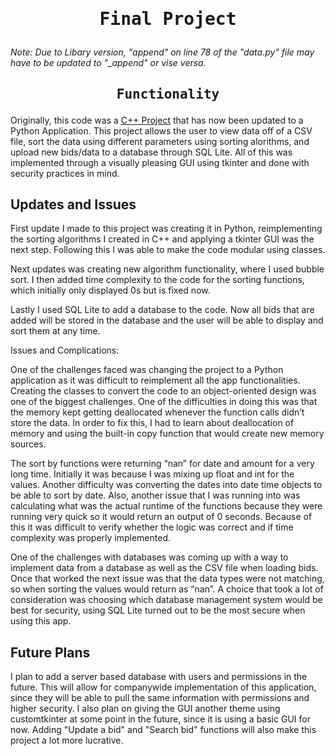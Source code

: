 # <pre align="center">Final Project</pre>

*Note: Due to Libary version, "append" on line 78 of the "data.py" file may have to be updated to "_append" or vise versa.*

## <pre align="center">Functionality</pre>

Originally, this code was a [C++ Project](https://github.com/mlittle7730/mlittle7730.github.io/tree/Vector-Sorting) that has now been updated to a Python Application. This project allows the user to view data off of a CSV file, sort the data using different parameters using sorting alorithms, and upload new bids/data to a database through SQL Lite. All of this was implemented through a visually pleasing GUI using tkinter and done with security practices in mind.

## Updates and Issues

First update I made to this project was creating it in Python, reimplementing the sorting algorithms I created in C++ and applying a tkinter GUI was the next step. Following this I was able to make the code modular using classes.

Next updates was creating new algorithm functionality, where I used bubble sort. I then added time complexity to the code for the sorting functions, which initially only displayed 0s but is fixed now.

Lastly I used SQL Lite to add a database to the code. Now all bids that are added will be stored in the database and the user will be able to display and sort them at any time.

Issues and Complications:

One of the challenges faced was changing the project to a Python application as it was difficult to reimplement all the app functionalities. Creating the classes to convert the code to an object-oriented design was one of the biggest challenges. One of the difficulties in doing this was that the memory kept getting deallocated whenever the function calls didn’t store the data. In order to fix this, I had to learn about deallocation of memory and using the built-in copy function that would create new memory sources.

The sort by functions were returning “nan” for date and amount for a very long time. Initially it was because I was mixing up float and int for the values.  Another difficulty was converting the dates into date time objects to be able to sort by date. Also, another issue that I was running into was calculating what was the actual runtime of the functions because they were running very quick so it would return an output of 0 seconds. Because of this it was difficult to verify whether the logic was correct and if time complexity was properly implemented.

One of the challenges with databases was coming up with a way to implement data from a database as well as the CSV file when loading bids. Once that worked the next issue was that the data types were not matching, so when sorting the values would return as “nan”. A choice that took a lot of consideration was choosing which database management system would be best for security, using SQL Lite turned out to be the most secure when using this app.

## Future Plans

I plan to add a server based database with users and permissions in the future. This will allow for companywide implementation of this application, since they will be able to pull the same information with permissions and higher security.
I also plan on giving the GUI another theme using customtkinter at some point in the future, since it is using a basic GUI for now.
Adding "Update a bid" and "Search bid" functions will also make this project a lot more lucrative.

